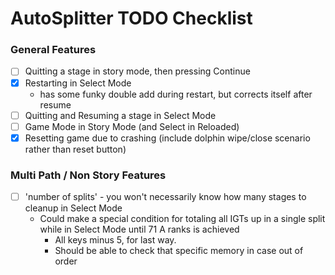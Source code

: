 # AutoSplitter TODO Checklist

### General Features
- [ ] Quitting a stage in story mode, then pressing Continue
- [x] Restarting in Select Mode
  - has some funky double add during restart, but corrects itself after resume
- [ ] Quitting and Resuming a stage in Select Mode
- [ ] Game Mode in Story Mode (and Select in Reloaded)
- [x] Resetting game due to crashing (include dolphin wipe/close scenario rather than reset button)

### Multi Path / Non Story Features
- [ ] 'number of splits' - you won't necessarily know how many stages to cleanup in Select Mode
  - Could make a special condition for totaling all IGTs up in a single split while in Select Mode until 71 A ranks is achieved
    - All keys minus 5, for last way.
    - Should be able to check that specific memory in case out of order